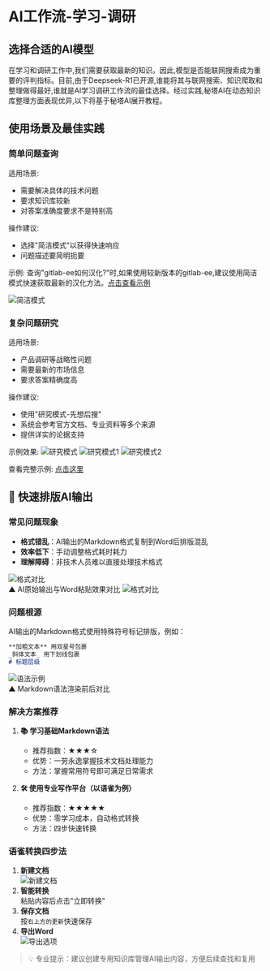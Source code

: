 # AI工作流-学习-调研

## 选择合适的AI模型

在学习和调研工作中,我们需要获取最新的知识。因此,模型是否能联网搜索成为重要的评判指标。目前,由于Deepseek-R1已开源,谁能将其与联网搜索、知识爬取和整理做得最好,谁就是AI学习调研工作流的最佳选择。经过实践,秘塔AI在动态知识库整理方面表现优异,以下将基于秘塔AI展开教程。

## 使用场景及最佳实践

### 简单问题查询
适用场景:
- 需要解决具体的技术问题
- 要求知识库较新
- 对答案准确度要求不是特别高

操作建议:
- 选择"简洁模式"以获得快速响应
- 问题描述要简明扼要

示例:
查询"gitlab-ee如何汉化?"时,如果使用较新版本的gitlab-ee,建议使用简洁模式快速获取最新的汉化方法。[点击查看示例](https://metaso.cn/search/8582550148633821184?q=gitlab-ee%E6%B1%89%E5%8C%96)

![简洁模式](./images/meta-简洁模式.png)

### 复杂问题研究
适用场景:
- 产品调研等战略性问题
- 需要最新的市场信息
- 要求答案精确度高

操作建议:
- 使用"研究模式-先想后搜"
- 系统会参考官方文档、专业资料等多个来源
- 提供详实的论据支持

示例效果:
![研究模式](./images/meta-研究模式.png)
![研究模式1](./images/meta-研究模式1.png)
![研究模式2](./images/meta-研究模式2.png)

查看完整示例: [点击这里](https://metaso.cn/s/wPcU1BC)

## 🚀 快速排版AI输出

### 常见问题现象
- **格式错乱**：AI输出的Markdown格式复制到Word后排版混乱
- **效率低下**：手动调整格式耗时耗力
- **理解障碍**：非技术人员难以直接处理技术格式

![格式对比](images/AI输出格式不工整.png)  
▲ AI原始输出与Word粘贴效果对比
![格式对比](./images/word中格式不工整.png)
### 问题根源
AI输出的Markdown格式使用特殊符号标记排版，例如：
```markdown
**加粗文本** 用双星号包裹
_斜体文本_ 用下划线包裹
# 标题层级
```

![语法示例](images/markdown加粗.png)  
▲ Markdown语法渲染前后对比

### 解决方案推荐
1. **📚 学习基础Markdown语法**
   - 推荐指数：★★★☆
   - 优势：一劳永逸掌握技术文档处理能力
   - 方法：掌握常用符号即可满足日常需求

2. **🛠️ 使用专业写作平台（以语雀为例）**
   - 推荐指数：★★★★★
   - 优势：零学习成本，自动格式转换
   - 方法：四步快速转换

### 语雀转换四步法
1. **新建文档**  
   ![新建文档](images/导入AI内容.png)
2. **智能转换**  
   粘贴内容后点击"立即转换"
3. **保存文档**  
   按`右上方的更新`快速保存
4. **导出Word**  
   ![导出选项](images/导出为其他格式.png)

> 💡 专业提示：建议创建专用知识库管理AI输出内容，方便后续查找和复用

